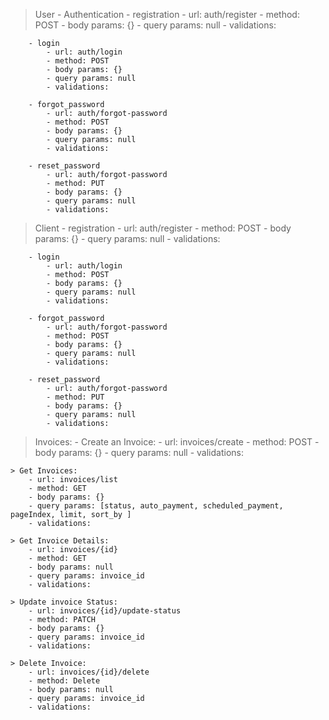 > User
    - Authentication
        - registration
            - url: auth/register
            - method: POST
            - body params: {}
            - query params: null
            - validations:

        - login
            - url: auth/login
            - method: POST
            - body params: {}
            - query params: null
            - validations:

        - forgot_password
            - url: auth/forgot-password
            - method: POST
            - body params: {}
            - query params: null
            - validations:

        - reset_password
            - url: auth/forgot-password
            - method: PUT
            - body params: {}
            - query params: null
            - validations:

> Client
    - registration
            - url: auth/register
            - method: POST
            - body params: {}
            - query params: null
            - validations:

        - login
            - url: auth/login
            - method: POST
            - body params: {}
            - query params: null
            - validations:

        - forgot_password
            - url: auth/forgot-password
            - method: POST
            - body params: {}
            - query params: null
            - validations:

        - reset_password
            - url: auth/forgot-password
            - method: PUT
            - body params: {}
            - query params: null
            - validations:

> Invoices:
    - Create an Invoice:
        - url: invoices/create
        - method: POST
        - body params: {}
        - query params: null
        - validations:

    > Get Invoices:
        - url: invoices/list
        - method: GET
        - body params: {}
        - query params: [status, auto_payment, scheduled_payment, pageIndex, limit, sort_by ]
        - validations:

    > Get Invoice Details:
        - url: invoices/{id}
        - method: GET
        - body params: null
        - query params: invoice_id
        - validations:

    > Update invoice Status:
        - url: invoices/{id}/update-status
        - method: PATCH
        - body params: {}
        - query params: invoice_id
        - validations:

    > Delete Invoice:
        - url: invoices/{id}/delete
        - method: Delete
        - body params: null
        - query params: invoice_id
        - validations:
